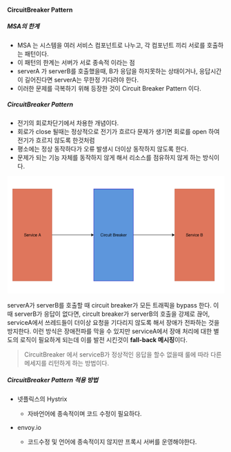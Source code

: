 #### CircuitBreaker Pattern

##### MSA의 한계
- MSA 는 시스템을 여러 서비스 컴포넌트로 나누고, 각 컴포넌트 끼리 서로를 호출하는 패턴이다.
- 이 패턴의 한계는 서버가 서로 종속적 이라는 점
- serverA 가 serverB를 호출했을때, B가 응답을 하지못하는 상태이거나, 응답시간이 길어진다면 serverA는 무한정 기다려야 한다.
- 이러한 문제를 극복하기 위해 등장한 것이 Circuit Breaker Pattern 이다.

##### CircuitBreaker Pattern
- 전기의 회로차단기에서 차용한 개념이다.
- 회로가 close 될때는 정상적으로 전기가 흐르다 문제가 생기면 회로를 open 하여 전기가 흐르지 않도록 한것처럼
- 평소에는 정상 동작하다가 오류 발생시 더이상 동작하지 않도록 한다.
- 문제가 되는 기능 자체를 동작하지 않게 해서 리소스를 점유하지 않게 하는 방식이다.


![Circult Breaker](./images/Circult_Breaker.png)

serverA가 serverB를 호출할 때 circuit breaker가 모든 트래픽을 bypass 한다.
이 때 serverB가 응답이 없다면, circult breaker가 serverB의 호출을 강제로 끊어, serviceA에서 쓰레드들이 더이상 요청을
기다리지 않도록 해서 장애가 전파하는 것을 방지한다. 이런 방식은 장애전파를 막을 수 있지만 serviceA에서 장애 처리에 대한
별도의 로직이 필요하게 되는데 이를 발전 시킨것이 **fall-back 메시징**이다.

> CircuitBreaker 에서 serviceB가 정상적인 응답을 할수 없을때 룰에 따라 다른 메세지를 리턴하게 하는 방법이다.

##### CircuitBreaker Pattern 적용 방법
- 넷플릭스의 Hystrix
    - 자바언어에 종속적이며 코드 수정이 필요하다.
    
- envoy.io
    - 코드수정 및 언어에 종속적이지 않지만 프록시 서버를 운영해야한다.
